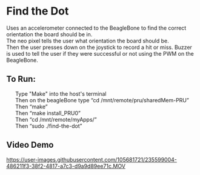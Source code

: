 # Find the Dot
Uses an accelerometer connected to the BeagleBone to find the correct orientation the board should be in. \
The neo pixel tells the user what orientation the board should be.\
Then the user presses down on the joystick to record a hit or miss. Buzzer is used to tell the user if they were successful or not using the PWM on the BeagleBone. 
## To Run:
&nbsp; &nbsp; &nbsp; Type "Make" into the host's terminal \
&nbsp; &nbsp; &nbsp; Then on the beagleBone type “cd /mnt/remote/pru/sharedMem-PRU” \
&nbsp; &nbsp; &nbsp; Then “make” \
&nbsp; &nbsp; &nbsp; Then “make install_PRU0” \
&nbsp; &nbsp; &nbsp; Then “cd /mnt/remote/myApps/” \
&nbsp; &nbsp; &nbsp; Then “sudo ./find-the-dot”

## Video Demo


https://user-images.githubusercontent.com/105681721/235599004-486211f3-38f2-4817-a7c3-d9a9d89ee71c.MOV

